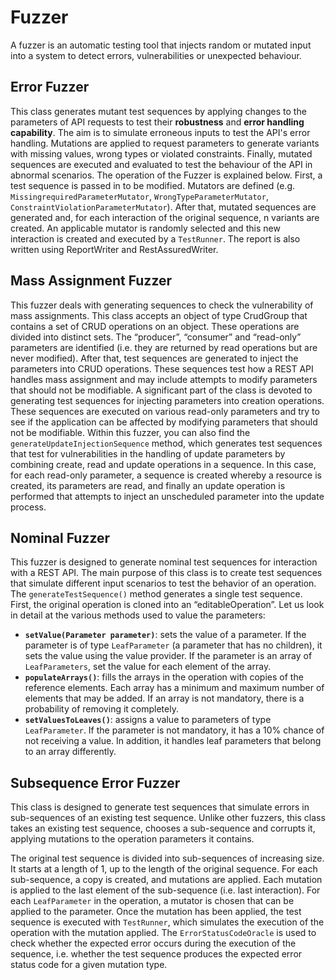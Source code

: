 # Fuzzer
A fuzzer is an automatic testing tool that injects random or mutated input into a system to detect errors, vulnerabilities or unexpected behaviour. 

## Error Fuzzer
This class generates mutant test sequences by applying changes to the parameters of API requests to test their **robustness** and **error handling capability**. The aim is to simulate erroneous inputs to test the API's error handling. Mutations are applied to request parameters to generate variants with missing values, wrong types or violated constraints. Finally, mutated sequences are executed and evaluated to test the behaviour of the API in abnormal scenarios.  The operation of the Fuzzer is explained below. First, a test sequence is passed in to be modified. Mutators are defined (e.g. ```MissingrequiredParameterMutator```, ```WrongTypeParameterMutator```, ```ConstraintViolationParameterMutator```). After that, mutated sequences are generated and, for each interaction of the original sequence, n variants are created. An applicable mutator is randomly selected and this new interaction is created and executed by a ```TestRunner```.  The report is also written using ReportWriter and RestAssuredWriter.

## Mass Assignment Fuzzer
This fuzzer deals with generating sequences to check the vulnerability of mass assignments.  This class accepts an object of type CrudGroup that contains a set of CRUD operations on an object. These operations are divided into distinct sets. The “producer”, “consumer” and “read-only” parameters are identified (i.e. they are returned by read operations but are never modified). After that, test sequences are generated to inject the parameters into CRUD operations. These sequences test how a REST API handles mass assignment and may include attempts to modify parameters that should not be modifiable. A significant part of the class is devoted to generating test sequences for injecting parameters into creation operations. These sequences are executed on various read-only parameters and try to see if the application can be affected by modifying parameters that should not be modifiable.  Within this fuzzer, you can also find the ```generateUpdateInjectionSequence``` method, which generates test sequences that test for vulnerabilities in the handling of update parameters by combining create, read and update operations in a sequence. In this case, for each read-only parameter, a sequence is created whereby a resource is created, its parameters are read, and finally an update operation is performed that attempts to inject an unscheduled parameter into the update process.

## Nominal Fuzzer
This fuzzer is designed to generate nominal test sequences for interaction with a REST API. The main purpose of this class is to create test sequences that simulate different input scenarios to test the behavior of an operation.  The ```generateTestSequence()``` method generates a single test sequence. First, the original operation is cloned into an “editableOperation”. Let us look in detail at the various methods used to value the parameters:
- **```setValue(Parameter parameter)```**: sets the value of a parameter. If the parameter is of type ```LeafParameter``` (a parameter that has no children), it sets the value using the value provider. If the parameter is an array of ```LeafParameters```, set the value for each element of the array. 
- **```populateArrays()```**: fills the arrays in the operation with copies of the reference elements. Each array has a minimum and maximum number of elements that may be added. If an array is not mandatory, there is a probability of removing it completely. 
- **```setValuesToLeaves()```**: assigns a value to parameters of type ```LeafParameter```. If the parameter is not mandatory, it has a 10% chance of not receiving a value. In addition, it handles leaf parameters that belong to an array differently.

## Subsequence Error Fuzzer
This class is designed to generate test sequences that simulate errors in sub-sequences of an existing test sequence. Unlike other fuzzers, this class takes an existing test sequence, chooses a sub-sequence and corrupts it, applying mutations to the operation parameters it contains.  

The original test sequence is divided into sub-sequences of increasing size. It starts at a length of 1, up to the length of the original sequence. For each sub-sequence, a copy is created, and mutations are applied. Each mutation is applied to the last element of the sub-sequence (i.e. last interaction). For each ```LeafParameter``` in the operation, a mutator is chosen that can be applied to the parameter. Once the mutation has been applied, the test sequence is executed with ```TestRunner```, which simulates the execution of the operation with the mutation applied. The ```ErrorStatusCodeOracle``` is used to check whether the expected error occurs during the execution of the sequence, i.e. whether the test sequence produces the expected error status code for a given mutation type.  